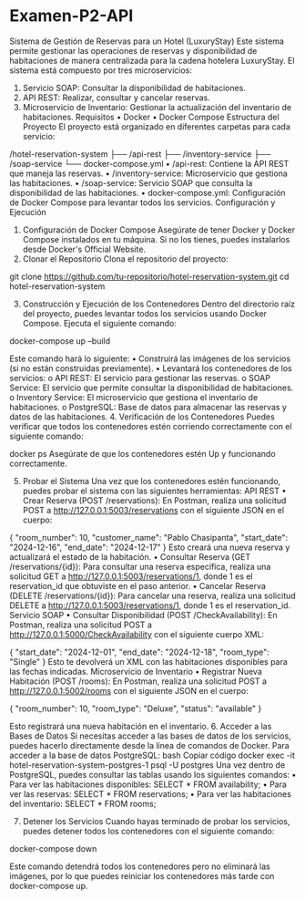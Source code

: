# Examen-P2-API
Sistema de Gestión de Reservas para un Hotel (LuxuryStay)
Este sistema permite gestionar las operaciones de reservas y disponibilidad de habitaciones de manera centralizada para la cadena hotelera LuxuryStay. El sistema está compuesto por tres microservicios:
1.	Servicio SOAP: Consultar la disponibilidad de habitaciones.
2.	API REST: Realizar, consultar y cancelar reservas.
3.	Microservicio de Inventario: Gestionar la actualización del inventario de habitaciones.
Requisitos
•	Docker
•	Docker Compose
Estructura del Proyecto
El proyecto está organizado en diferentes carpetas para cada servicio:

/hotel-reservation-system
    ├── /api-rest
    ├── /inventory-service
    ├── /soap-service
    └── docker-compose.yml
•	/api-rest: Contiene la API REST que maneja las reservas.
•	/inventory-service: Microservicio que gestiona las habitaciones.
•	/soap-service: Servicio SOAP que consulta la disponibilidad de las habitaciones.
•	docker-compose.yml: Configuración de Docker Compose para levantar todos los servicios.
Configuración y Ejecución
1. Configuración de Docker Compose
Asegúrate de tener Docker y Docker Compose instalados en tu máquina. Si no los tienes, puedes instalarlos desde Docker's Official Website.
2. Clonar el Repositorio
Clona el repositorio del proyecto:

git clone https://github.com/tu-repositorio/hotel-reservation-system.git
cd hotel-reservation-system

3. Construcción y Ejecución de los Contenedores
Dentro del directorio raíz del proyecto, puedes levantar todos los servicios usando Docker Compose. Ejecuta el siguiente comando:

docker-compose up –build

Este comando hará lo siguiente:
•	Construirá las imágenes de los servicios (si no están construidas previamente).
•	Levantará los contenedores de los servicios:
o	API REST: El servicio para gestionar las reservas.
o	SOAP Service: El servicio que permite consultar la disponibilidad de habitaciones.
o	Inventory Service: El microservicio que gestiona el inventario de habitaciones.
o	PostgreSQL: Base de datos para almacenar las reservas y datos de las habitaciones.
4. Verificación de los Contenedores
Puedes verificar que todos los contenedores estén corriendo correctamente con el siguiente comando:

docker ps
Asegúrate de que los contenedores estén Up y funcionando correctamente.

5. Probar el Sistema
Una vez que los contenedores estén funcionando, puedes probar el sistema con las siguientes herramientas:
API REST
•	Crear Reserva (POST /reservations):
En Postman, realiza una solicitud POST a http://127.0.0.1:5003/reservations con el siguiente JSON en el cuerpo:

{
    "room_number": 10,
    "customer_name": "Pablo Chasipanta",
    "start_date": "2024-12-16",
    "end_date": "2024-12-17"
}
Esto creará una nueva reserva y actualizará el estado de la habitación.
•	Consultar Reserva (GET /reservations/{id}):
Para consultar una reserva específica, realiza una solicitud GET a http://127.0.0.1:5003/reservations/1, donde 1 es el reservation_id que obtuviste en el paso anterior.
•	Cancelar Reserva (DELETE /reservations/{id}):
Para cancelar una reserva, realiza una solicitud DELETE a http://127.0.0.1:5003/reservations/1, donde 1 es el reservation_id.
Servicio SOAP
•	Consultar Disponibilidad (POST /CheckAvailability):
En Postman, realiza una solicitud POST a http://127.0.0.1:5000/CheckAvailability con el siguiente cuerpo XML:

{
    "start_date": "2024-12-01",
    "end_date": "2024-12-18",
    "room_type": "Single"
}
Esto te devolverá un XML con las habitaciones disponibles para las fechas indicadas.
Microservicio de Inventario
•	Registrar Nueva Habitación (POST /rooms):
En Postman, realiza una solicitud POST a http://127.0.0.1:5002/rooms con el siguiente JSON en el cuerpo:

{
    "room_number": 10,
    "room_type": "Deluxe",
    "status": "available"
}

Esto registrará una nueva habitación en el inventario.
6. Acceder a las Bases de Datos
Si necesitas acceder a las bases de datos de los servicios, puedes hacerlo directamente desde la línea de comandos de Docker.
Para acceder a la base de datos PostgreSQL:
bash
Copiar código
docker exec -it hotel-reservation-system-postgres-1 psql -U postgres
Una vez dentro de PostgreSQL, puedes consultar las tablas usando los siguientes comandos:
•	Para ver las habitaciones disponibles:
SELECT * FROM availability;
•	Para ver las reservas:
SELECT * FROM reservations;
•	Para ver las habitaciones del inventario:
SELECT * FROM rooms;

7. Detener los Servicios
Cuando hayas terminado de probar los servicios, puedes detener todos los contenedores con el siguiente comando:

docker-compose down

Este comando detendrá todos los contenedores pero no eliminará las imágenes, por lo que puedes reiniciar los contenedores más tarde con docker-compose up.
